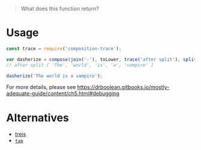 >  What does this function return?

# Usage

```js
const trace = require('composition-trace');

var dasherize = compose(join('-'), toLower, trace('after split'), split(' '), replace(/\s{2,}/ig, ' '));
// after split [ 'The', 'world', 'is', 'a', 'vampire' ]

dasherize('The world is a vampire');
```

For more details, please see https://drboolean.gitbooks.io/mostly-adequate-guide/content/ch5.html#debugging

# Alternatives

- [treis](https://github.com/raine/treis)
- [`tap`](http://ramdajs.com/docs/#tap)

